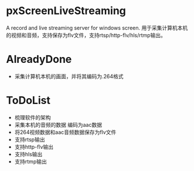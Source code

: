 # pxScreenLiveStreaming
A record and live streaming server for windows screen.
用于采集计算机本机的视频和音频，支持保存为flv文件，支持rtsp/http-flv/hls/rtmp输出。

# AlreadyDone
- 采集计算机本机的画面，并将其编码为.264格式

# ToDoList
- 梳理软件的架构
- 采集本机的音频的数据 编码为aac数据
- 将264视频数据和aac音频数据保存为flv文件
- 支持rtsp输出
- 支持http-flv输出
- 支持hls输出
- 支持rtmp输出
